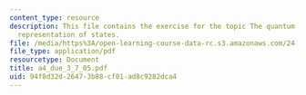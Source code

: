 ```yaml
---
content_type: resource
description: This file contains the exercise for the topic The quantum mechanical
  representation of states.
file: /media/https%3A/open-learning-course-data-rc.s3.amazonaws.com/24-111-philosophy-of-quantum-mechanics-spring-2005/94f8d32d26473b88cf01ad8c9282dca4_a4_due_3_7_05.pdf
file_type: application/pdf
resourcetype: Document
title: a4_due_3_7_05.pdf
uid: 94f8d32d-2647-3b88-cf01-ad8c9282dca4
---
```

